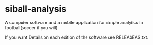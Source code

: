 # siball-analysis
A computer software and a mobile application for simple analytics in football(soccer if you will)

If you want Details on each edition of the software see RELEASEAS.txt.
